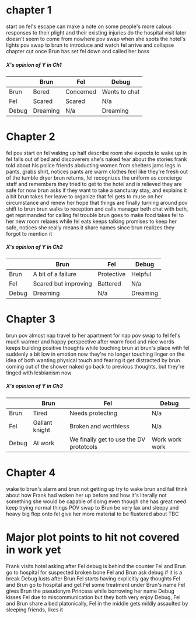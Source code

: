 #  chapter 1
start on fel's escape
can make a note on some people's more calous responses to their plight and their existing injuries do the hospital visit later doesn't seem to come from nowhere
pov swap when she spots the hotel's lights
pov swap to brun to introduce and watch fel arrive and collapse
chapter cut once Brun has set fel down and called her boss

##### X's opinion of Y in Ch1

|       | Brun     | Fel       | Debug         |
| ----- | -------- | --------- | ------------- |
| Brun  | Bored    | Concerned | Wants to chat |
| Fel   | Scared   | Scared    | N/a           |
| Debug | Dreaming | N/a       | Dreaming      |

# Chapter 2
fel pov
start on fel waking up
half describe room she expects to wake up in
fel falls out of bed and discoverers she's naked
fear about the stories frank told about his police friends abducting women from shelters
jams legs in pants, grabs shirt, notices pants are warm
clothes feel like they're fresh out of the tumble dryer
brun returns, fel recognizes the uniform as concierge staff and remembers they tried to get to the hotel and is relieved they are safe for now
brun asks if they want to take a sancturay stay, and explains it a bit
brun takes her leave to organize that
fel gets to muse on her circumstance and renew her hope that things are finally turning around
pov shift to brun
brun walks to reception and calls manager beth
chat with beth, get reprimanded for calling fel trouble
brun goes to make food
takes fel to her new room
relaxes while fel eats 
keeps talking
promises to keep her safe, notices she really means it
share names since brun realizes they forgot to mention it

##### X's opinion of Y in Ch2

|       | Brun                 | Fel        | Debug    |
| ----- | -------------------- | ---------- | -------- |
| Brun  | A bit of a failure   | Protective | Helpful  |
| Fel   | Scared but improving | Battered   | N/a      |
| Debug | Dreaming             | N/a        | Dreaming |


# Chapter 3
brun pov
almost nap
travel to her apartment for nap
pov swap to fel
fel's much warmer and happy perspective after warm food and nice words
keeps building positive thoughts while touching brun
at brun's place with fel suddenly a bit low in emotion now they're no longer touching
linger on the idea of both wanting physical touch and fearing it
get distracted by brun coming out of the shower naked
go back to previous thoughts, but they're tinged with lesbianism now


##### X's opinion of Y in Ch3

|       | Brun           | Fel                                     | Debug          |
| ----- | -------------- | --------------------------------------- | -------------- |
| Brun  | Tired          | Needs protecting                        | N/a            |
| Fel   | Gallant knight | Broken and worthless                    | N/a            |
| Debug | At work        | We finally get to use the DV prototcols | Work work work |

# Chapter 4
wake to brun's alarm
and brun not getting up
try to wake brun and fail 
think about how Frank had woken her up before and how it's literally not something she would be capable of doing even though she has great need
keep trying normal things 
POV swap to Brun
be very lax and sleepy and heavy
big flop onto fel
give her more material to be flustered about
TBC



# Major plot points to hit not covered in work yet
Frank visits hotel asking after Fel debug is behind the counter 
Fel and Brun go to hospital for suspected broken bone
Fel and Brun ask debug if it is a break
Debug lusts after Brun
Fel starts having explicitly gay thoughts
Fel and Brun go to hospital and get Fel some treatment under Brun's name
Fel gives Brun the pseudonym Princess while borrowing her name
Debug kisses Fel due to miscommunication but they both very enjoy
Debug, Fel and Brun share a bed platonically, Fel in the middle gets mildly assaulted by sleeping friends, likes it
